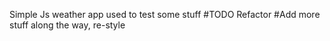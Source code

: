 Simple Js weather app used to test some stuff
#TODO Refactor
#Add more stuff along the way, re-style
